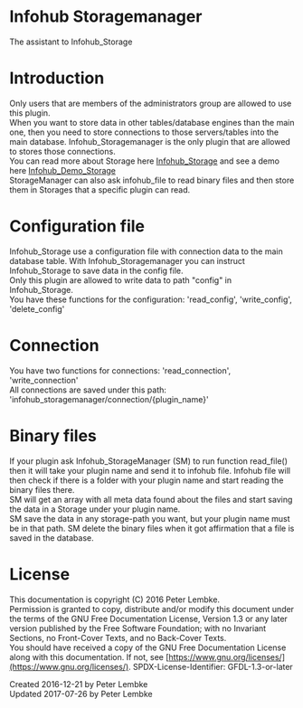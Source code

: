 # Infohub Storagemanager

The assistant to Infohub_Storage

# Introduction

Only users that are members of the administrators group are allowed to use this plugin.  
When you want to store data in other tables/database engines than the main one, then you need to store connections to
those servers/tables into the main database. Infohub_Storagemanager is the only plugin that are allowed to stores those
connections.  
You can read more about Storage here [Infohub_Storage](plugin,infohub_storage) and see a demo
here [Infohub_Demo_Storage](plugin,infohub_demo_storage)  
StorageManager can also ask infohub_file to read binary files and then store them in Storages that a specific plugin can
read.

# Configuration file

Infohub_Storage use a configuration file with connection data to the main database table. With Infohub_Storagemanager
you can instruct Infohub_Storage to save data in the config file.  
Only this plugin are allowed to write data to path "config" in Infohub_Storage.  
You have these functions for the configuration: 'read_config', 'write_config', 'delete_config'

# Connection

You have two functions for connections: 'read_connection', 'write_connection'  
All connections are saved under this path: 'infohub_storagemanager/connection/{plugin_name}'

# Binary files

If your plugin ask Infohub_StorageManager (SM) to run function read_file() then it will take your plugin name and send
it to infohub file. Infohub file will then check if there is a folder with your plugin name and start reading the binary
files there.  
SM will get an array with all meta data found about the files and start saving the data in a Storage under your plugin
name.  
SM save the data in any storage-path you want, but your plugin name must be in that path. SM delete the binary files
when it got affirmation that a file is saved in the database.

# License

This documentation is copyright (C) 2016 Peter Lembke.  
Permission is granted to copy, distribute and/or modify this document under the terms of the GNU Free Documentation
License, Version 1.3 or any later version published by the Free Software Foundation; with no Invariant Sections, no
Front-Cover Texts, and no Back-Cover Texts.  
You should have received a copy of the GNU Free Documentation License along with this documentation. If not,
see [https://www.gnu.org/licenses/](https://www.gnu.org/licenses/). SPDX-License-Identifier: GFDL-1.3-or-later

Created 2016-12-21 by Peter Lembke  
Updated 2017-07-26 by Peter Lembke  
